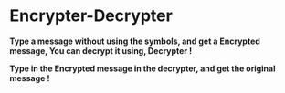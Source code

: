 # Encrypter-Decrypter  

**Type a message without using the symbols, and get a Encrypted message, You can decrypt it using, Decrypter !**

**Type in the Encrypted message in the decrypter, and get the original message !**
